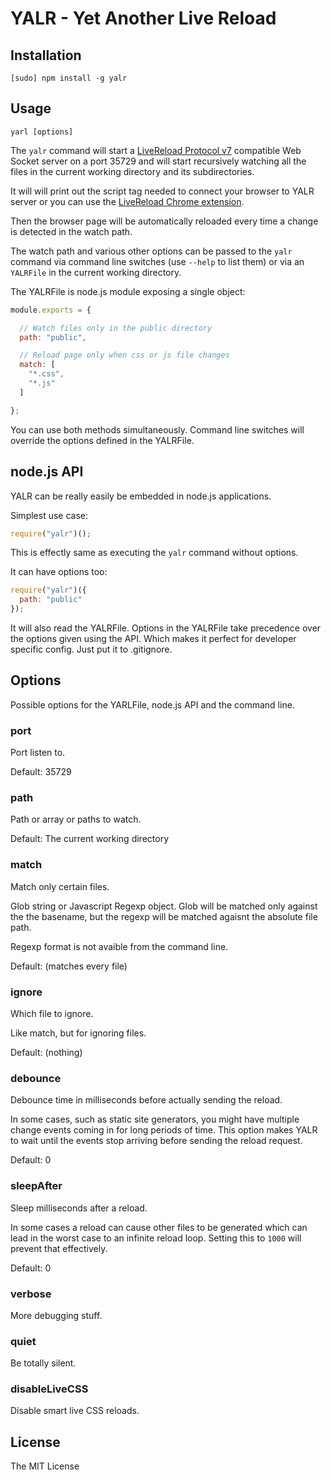 
# YALR - Yet Another Live Reload

## Installation

    [sudo] npm install -g yalr

## Usage

    yarl [options]

The `yalr` command will start a [LiveReload Protocol v7][protocol] compatible
Web Socket server on a port 35729 and will start recursively watching all the
files in the current working directory and its subdirectories.

It will will print out the script tag needed to connect your browser to YALR
server or you can use the [LiveReload Chrome extension][extension].

Then the browser page will be automatically reloaded every time a change is
detected in the watch path.

The watch path and various other options can be passed to the `yalr` command via
command line switches (use `--help` to list them) or via an `YALRFile` in the
current working directory.

The YALRFile is node.js module exposing a single object:

```javascript
module.exports = {

  // Watch files only in the public directory
  path: "public",

  // Reload page only when css or js file changes
  match: [
    "*.css",
    "*.js"
  ]

};
```

You can use both methods simultaneously. Command line switches will override
the options defined in the YALRFile.

## node.js API

YALR can be really easily be embedded in node.js applications.

Simplest use case:

```javascript
require("yalr")();
```

This is effectly same as executing the `yalr` command without options.

It can have options too:

```javascript
require("yalr")({
  path: "public"
});
```

It will also read the YALRFile. Options in the YALRFile take precedence over
the options given using the API. Which makes it perfect for developer specific
config. Just put it to .gitignore.

## Options

Possible options for the YARLFile, node.js API and the command line.

### port

Port listen to.

Default: 35729

### path

Path or array or paths to watch.

Default: The current working directory

### match

Match only certain files.

Glob string or Javascript Regexp object. Glob will be matched only against the
the basename, but the regexp will be matched agaisnt the absolute file path.

Regexp format is not avaible from the command line.

Default: (matches every file)

### ignore

Which file to ignore.

Like match, but for ignoring files.

Default: (nothing)

### debounce

Debounce time in milliseconds before actually sending the reload.

In some cases, such as static site generators, you might have multiple
change events coming in for long periods of time. This option makes YALR to
wait until the events stop arriving before sending the reload request.

Default: 0

### sleepAfter

Sleep milliseconds after a reload.

In some cases a reload can cause other files to be generated which can lead in
the worst case to an infinite reload loop. Setting this to `1000` will prevent
that effectively.

Default: 0

### verbose

More debugging stuff.

### quiet

Be totally silent.

### disableLiveCSS

Disable smart live CSS reloads.

## License

The MIT License

[protocol]: http://feedback.livereload.com/knowledgebase/articles/86174-livereload-protocol
[extension]: https://chrome.google.com/webstore/detail/livereload/jnihajbhpnppcggbcgedagnkighmdlei
